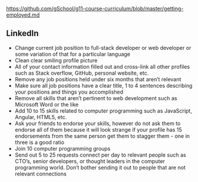 https://github.com/gSchool/g11-course-curriculum/blob/master/getting-employed.md

## LinkedIn

*  Change current job position to full-stack developer or web developer or some variation of that for a particular language
*  Clean clear smiling profile picture
*  All of your contact information filled out and cross-link all other profiles such as Stack overflow, GitHub, personal website, etc.
*  Remove any job positions held under six months that aren’t relevant
*  Make sure all job positions have a clear title, 1 to 4 sentences describing your positions and things you accomplished
*  Remove all skills that aren’t pertinent to web development such as Microsoft Word or the like
*  Add 10 to 15 skills related to computer programming such as JavaScript, Angular, HTML5, etc.
*  Ask your friends to endorse your skills, however do not ask them to endorse all of them because it will look strange if your profile has 15 endorsements from the same person get them to stagger them - one in three is a good ratio
*  Join 10 computer programming groups
*  Send out 5 to 25 requests connect per day to relevant people such as CTO’s, senior developers, or thought leaders in the computer programming world. Don’t bother sending it out to people that are not relevant connections
